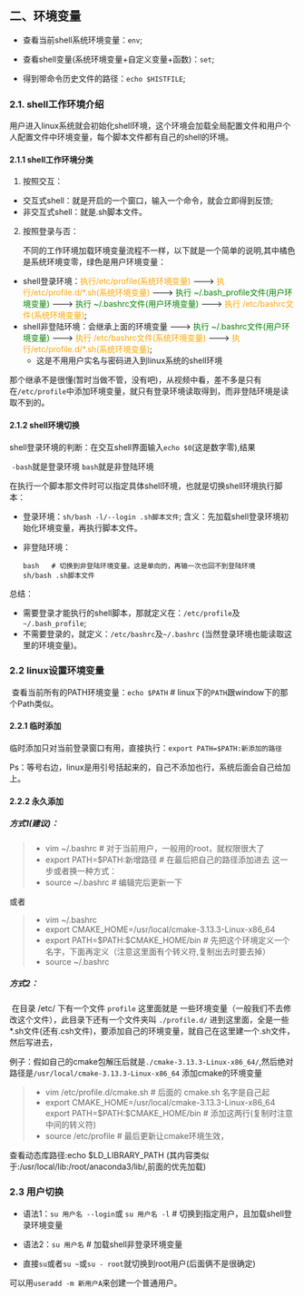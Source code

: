 ## 二、环境变量

- 查看当前shell系统环境变量：`env`;

- 查看shell变量(系统环境变量+自定义变量+函数)：`set`;

- 得到带命令历史文件的路径：`echo $HISTFILE`;

### 2.1. shell工作环境介绍

​	用户进入linux系统就会初始化shell环境，这个环境会加载全局配置文件和用户个人配置文件中环境变量，每个脚本文件都有自己的shell的环境。

#### 2.1.1 shell工作环境分类

1. 按照交互：

- 交互式shell：就是开启的一个窗口，输入一个命令，就会立即得到反馈;
- 非交互式shell：就是.sh脚本文件。

2. 按照登录与否：

   不同的工作环境加载环境变量流程不一样，以下就是一个简单的说明,其中橘色是系统环境变零，绿色是用户环境变量：

- shell登录环境：<font color=orange>执行/etc/profile(系统环境变量)</font> ---> <font color=orange>执行/etc/profile.d/*.sh(系统环境变量)</font> ---> <font color=green>执行 ~/.bash_profile文件(用户环境变量)</font> ---> <font color=green>执行 ~/.bashrc文件(用户环境变量)</font> ---> <font color=orange>执行 /etc/bashrc文件(系统环境变量)</font>;
- shell非登陆环境：会继承上面的环境变量 ---> <font color=green>执行 ~/.bashrc文件(用户环境变量)</font> ---> <font color=orange>执行 /etc/bashrc文件(系统环境变量)</font> ---> <font color=orange>执行/etc/profile.d/*.sh(系统环境变量)</font>;
  - 这是不用用户实名与密码进入到linux系统的shell环境

​	那个继承不是很懂(暂时当做不管，没有吧)，从视频中看，差不多是只有在`/etc/profile`中添加环境变量，就只有登录环境读取得到，而非登陆环境是读取不到的。

#### 2.1.2 shell环境切换

shell登录环境的判断：在交互shell界面输入`echo $0`(这是数字零),结果

​	`-bash`就是登录环境     `bash`就是非登陆环境

在执行一个脚本那文件时可以指定具体shell环境，也就是切换shell环境执行脚本：

- 登录环境：`sh/bash -l/--login .sh脚本文件`;
  含义：先加载shell登录环境初始化环境变量，再执行脚本文件。

- 非登陆环境：

  ```shell
  bash   # 切换到非登陆环境变量。这是单向的，再输一次也回不到登陆环境
  sh/bash .sh脚本文件
  ```

总结：

- 需要登录才能执行的shell脚本，那就定义在：`/etc/profile`及`~/.bash_profile`;
- 不需要登录的，就定义：`/etc/bashrc`及`~/.bashrc` (当然登录环境也能读取这里的环境变量)。

### 2.2 linux设置环境变量

​	查看当前所有的PATH环境变量：`echo $PATH`     # linux下的`PATH`跟window下的那个Path类似。

#### 2.2.1 临时添加

​	临时添加只对当前登录窗口有用，直接执行：`export PATH=$PATH:新添加的路径`

Ps：等号右边，linux是用引号括起来的，自己不添加也行，系统后面会自己给加上。

#### 2.2.2 永久添加

##### 方式1(建议)：

>- vim ~/.bashrc         # 对于当前用户，一般用的root，就权限很大了
>- export PATH=$PATH:新增路径       # 在最后把自己的路径添加进去
>  这一步或者换一种方式：
>- source  ~/.bashrc    # 编辑完后更新一下

或者

> - vim ~/.bashrc 
> - export CMAKE_HOME=/usr/local/cmake-3.13.3-Linux-x86_64 
> - export PATH=$PATH:\$CMAKE_HOME/bin    # 先把这个环境定义一个名字，下面再定义（注意这里面有个转义符\,复制出去时要去掉）
> - source  ~/.bashrc  

##### 方式2：

​	在目录 /etc/ 下有一个文件 `profile` 这里面就是 一些环境变量（一般我们不去修改这个文件），此目录下还有一个文件夹叫 `./profile.d/` 进到这里面，全是一些 *.sh文件(还有.csh文件)，要添加自己的环境变量，就自己在这里建一个.sh文件，然后写进去，

​	例子：假如自己的cmake包解压后就是`./cmake-3.13.3-Linux-x86_64/`,然后绝对路径是`/usr/local/cmake-3.13.3-Linux-x86_64` 添加cmake的环境变量

>- vim /etc/profile.d/cmake.sh   # 后面的 cmake.sh 名字是自己起
>- export CMAKE_HOME=/usr/local/cmake-3.13.3-Linux-x86_64
>  export PATH=$PATH:\$CMAKE_HOME/bin   # 添加这两行(复制时注意中间的转义符)
>- source /etc/profile      # 最后更新让cmake环境生效，

查看动态库路径:echo $LD_LIBRARY_PATH (其内容类似于:/usr/local/lib:/root/anaconda3/lib/,前面的优先加载)

### 2.3 用户切换

- 语法1：`su 用户名 --login`或 `su 用户名 -l`    # 切换到指定用户，且加载shell登录环境变量

- 语法2：`su 用户名`      # 加载shell非登录环境变量       
- 直接`su`或者`su ~`或`su - root`就切换到root用户(后面俩不是很确定)

可以用`useradd -m 新用户A`来创建一个普通用户。